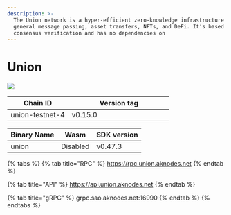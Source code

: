 ```yaml
---
description: >-
  The Union network is a hyper-efficient zero-knowledge infrastructure layer for
  general message passing, asset transfers, NFTs, and DeFi. It's based on
  consensus verification and has no dependencies on
---
```


# Union



![](https://services.kjnodes.com/assets/images/logos/union.png)

<table><thead><tr><th>Chain ID</th><th width="218.33333333333331">Version tag</th></tr></thead><tbody><tr><td>union-testnet-4</td><td>v0.15.0</td></tr></tbody></table>



| Binary Name | Wasm     | SDK version |
| ----------- | -------- | ----------- |
| union       | Disabled | v0.47.3     |

{% tabs %}
{% tab title="RPC" %}
https://rpc.union.aknodes.net
{% endtab %}

{% tab title="API" %}
https://api.union.aknodes.net
{% endtab %}

{% tab title="gRPC" %}
grpc.sao.aknodes.net:16990
{% endtab %}
{% endtabs %}
